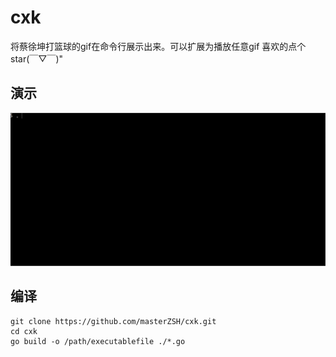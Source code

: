 # cxk
将蔡徐坤打篮球的gif在命令行展示出来。可以扩展为播放任意gif 喜欢的点个star(￣▽￣)"

## 演示
![demo](./images/demo.gif)

## 编译
```shell
git clone https://github.com/masterZSH/cxk.git
cd cxk
go build -o /path/executablefile ./*.go
```
